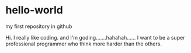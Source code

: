# hello-world
my first repository in github

Hi. I really like coding.
and I'm goding.......hahahah......
I want to be a super professional programmer who think more harder than the others.
